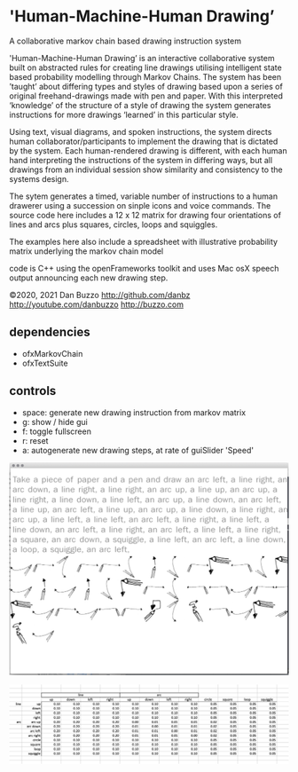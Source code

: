 # 'Human-Machine-Human Drawing’ 
A collaborative markov chain based drawing instruction system 

'Human-Machine-Human Drawing’ is an interactive collaborative system built on abstracted rules for creating line drawings utilising intelligent state based probability modelling through Markov Chains. The system has been ’taught’ about differing types and styles of drawing based upon a series of original freehand-drawings made with pen and paper. With this interpreted ‘knowledge’ of the structure of a style of drawing the system generates instructions for more drawings ‘learned’ in this particular style. 

Using text, visual diagrams, and spoken instructions, the system directs human collaborator/participants to implement the drawing that is dictated by the system. Each human-rendered drawing is different, with each human hand interpreting the instructions of the system in differing ways, but all drawings from an individual session show similarity and consistency to the systems design.

The sytem generates a timed, variable number of instructions to a human drawerer using a succession on sinple icons and voice commands. 
The source code here includes a 12 x 12 matrix for drawing four orientations of lines and arcs plus squares, circles, loops and squiggles.


The examples here also include a spreadsheet with illustrative probability matrix underlying the markov chain model

code is C++ using the openFrameworks toolkit and uses Mac osX speech output announcing each new drawing step.

©2020, 2021 Dan Buzzo
http://github.com/danbz
http://youtube.com/danbuzzo
http://buzzo.com

## dependencies

* ofxMarkovChain
* ofxTextSuite

## controls

* space: generate new drawing instruction from markov matrix
* g: show / hide gui
* f: toggle fullscreen
* r: reset
* a: autogenerate new drawing steps, at rate of guiSlider 'Speed' 

![screenshot](Human-Machine-Human-Drawing-Screenshot.png)

![screenshot](screenshot-probability-matrix.png)